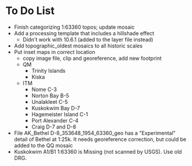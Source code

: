 # To Do List

- Finish categorizing 1:63360 topos; update mosaic
- Add a processing template that includes a hillshade effect
  - Didn't work with 10.6.1 (added to the layer file instead)
- Add topographic_oldest mosaics to all historic scales
- Put inset maps in correct location
  - copy image file, clip and georeference, add new footprint
  - QM
    - Trinity Islands
    - Kiska
  - ITM
    - Nome C-3
    - Norton Bay B-5
    - Unalakleet C-5
    - Kuskokwim Bay D-7
    - Hagemeister Island C-1
    - Port Alexander C-4
    - Craig D-7 and D-8
- File AK_Bethel D-8_353648_1954_63360_geo has a "Experimental" detail of Bethel
  at 1:25k. It needs georeference correction, but could be added to the QQ mosaic
- Kuskokwim A1/B1 1:63360 is Missing (not scanned by USGS). Use old DRG.
